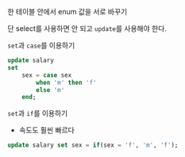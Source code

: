 한 테이블 안에서 enum 값을 서로 바꾸기

단 select를 사용하면 안 되고 `update`를 사용해야 한다.

`set`과 `case`를 이용하기
```sql
update salary
set
    sex = case sex
        when 'm' then 'f'
        else 'm'
    end;
```

`set`과 `if`를 이용하기
* 속도도 훨씬 빠르다
```sql
update salary set sex = if(sex = 'f', 'm', 'f');
```
